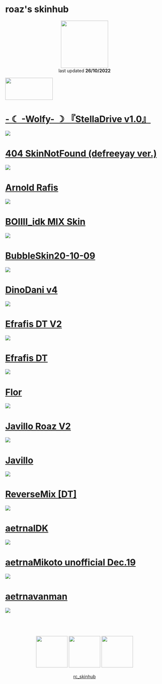 # roaz's skinhub
<p align="center">
<a href="https://osu.ppy.sh/users/12834269">
  <img src="https://a.ppy.sh/12834269"  
       width="150"
       height="150"></a>
<br>
last updated <b>26/10/2022</b>
</p>

<a href="https://www.youtube.com/watch?v=kbbgypvGPgM">
<img src="https://i.imgur.com/uDyKiLi.png"
       width="151" 
       height="70"/></a>

# [- ☾ -Wolfy- ☽ 『StellaDrive v1.0』](https://github.com/ryancranie/skinhub/raw/tyfh/player/roaz/-%20%20%20%20%20%20%20%20%20%20%20%20%20%E2%98%BE%20-Wolfy-%20%E2%98%BD%20%E3%80%8EStellaDrive%20v1.0%E3%80%8F.osk)
[![](https://osu.ppy.sh/ss/18215496/d15d)](https://github.com/ryancranie/skinhub/raw/tyfh/player/roaz/-%20%20%20%20%20%20%20%20%20%20%20%20%20%E2%98%BE%20-Wolfy-%20%E2%98%BD%20%E3%80%8EStellaDrive%20v1.0%E3%80%8F.osk)

# [404 SkinNotFound (defreeyay ver.)](https://github.com/ryancranie/skinhub/raw/tyfh/player/roaz/404%20SkinNotFound%20(defreeyay%20ver.).osk)
[![](https://osu.ppy.sh/ss/18215498/1472)](https://github.com/ryancranie/skinhub/raw/tyfh/player/roaz/404%20SkinNotFound%20(defreeyay%20ver.).osk)

# [Arnold Rafis](https://github.com/ryancranie/skinhub/raw/tyfh/player/roaz/Arnold%20Rafis.osk)
[![](https://osu.ppy.sh/ss/18215499/b6eb)](https://github.com/ryancranie/skinhub/raw/tyfh/player/roaz/Arnold%20Rafis.osk)

# [BOIIII_idk MIX Skin](https://github.com/ryancranie/skinhub/raw/tyfh/player/roaz/BOIIII_idk%20MIX%20Skin.osk)
[![](https://osu.ppy.sh/ss/18215504/db4f)](https://github.com/ryancranie/skinhub/raw/tyfh/player/roaz/BOIIII_idk%20MIX%20Skin.osk)

# [BubbleSkin20-10-09](https://github.com/ryancranie/skinhub/raw/tyfh/player/roaz/BubbleSkin20-10-09.osk)
[![](https://osu.ppy.sh/ss/18215505/85f4)](https://github.com/ryancranie/skinhub/raw/tyfh/player/roaz/BubbleSkin20-10-09.osk)

# [DinoDani v4](https://github.com/ryancranie/skinhub/raw/tyfh/player/roaz/DinoDani%20v4.osk)
[![](https://osu.ppy.sh/ss/18215510/edc8)](https://github.com/ryancranie/skinhub/raw/tyfh/player/roaz/DinoDani%20v4.osk)

# [Efrafis DT V2](https://github.com/ryancranie/skinhub/raw/tyfh/player/roaz/Efrafis%20DT%20V2.osk)
[![](https://osu.ppy.sh/ss/18215512/669b)](https://github.com/ryancranie/skinhub/raw/tyfh/player/roaz/Efrafis%20DT%20V2.osk)

# [Efrafis DT](https://github.com/ryancranie/skinhub/raw/tyfh/player/roaz/Efrafis%20DT.osk)
[![](https://osu.ppy.sh/ss/18215513/9449)](https://github.com/ryancranie/skinhub/raw/tyfh/player/roaz/Efrafis%20DT.osk)

# [Flor](https://github.com/ryancranie/skinhub/raw/tyfh/player/roaz/Flor.osk)
[![](https://osu.ppy.sh/ss/18215515/728e)](https://github.com/ryancranie/skinhub/raw/tyfh/player/roaz/Flor.osk)

# [Javillo Roaz V2](https://github.com/ryancranie/skinhub/raw/tyfh/player/roaz/Javillo%20Roaz%20V2.osk)
[![](https://osu.ppy.sh/ss/18215516/3ddc)](https://github.com/ryancranie/skinhub/raw/tyfh/player/roaz/Javillo%20Roaz%20V2.osk)

# [Javillo](https://github.com/ryancranie/skinhub/raw/tyfh/player/roaz/Javillo.osk)
[![](https://osu.ppy.sh/ss/18215517/bd11)](https://github.com/ryancranie/skinhub/raw/tyfh/player/roaz/Javillo.osk)

# [ReverseMix [DT]](https://github.com/ryancranie/skinhub/raw/tyfh/player/roaz/ReverseMix%20%5BDT%5D.osk)
[![](https://osu.ppy.sh/ss/18215518/48a8)](https://github.com/ryancranie/skinhub/raw/tyfh/player/roaz/ReverseMix%20%5BDT%5D.osk)

# [aetrnaIDK](https://github.com/ryancranie/skinhub/raw/tyfh/player/roaz/aetrnaIDK.osk)
[![](https://osu.ppy.sh/ss/18215521/16da)](https://github.com/ryancranie/skinhub/raw/tyfh/player/roaz/aetrnaIDK.osk)

# [aetrnaMikoto unofficial Dec.19](https://github.com/ryancranie/skinhub/raw/tyfh/player/roaz/aetrnaMikoto%20unofficial%20Dec.19.osk)
[![](https://osu.ppy.sh/ss/18215522/974c)](https://github.com/ryancranie/skinhub/raw/tyfh/player/roaz/aetrnaMikoto%20unofficial%20Dec.19.osk)

# [aetrnavanman](https://github.com/ryancranie/skinhub/raw/tyfh/player/roaz/aetrnavanman.osk)
[![](https://osu.ppy.sh/ss/18215523/c61f)](https://github.com/ryancranie/skinhub/raw/tyfh/player/roaz/aetrnavanman.osk)

#
<p align="center">
  <br></br>
  <a href="https://www.twitch.tv/roazz_osu">
  <img src="https://i.imgur.com/HM030lk.png" 
       width="100" 
       height="100"></a>
  <a href="https://www.youtube.com/channel/UCRfoby3CkfaFjExlhhhiHtA">
  <img src="https://i.imgur.com/YWbDUUy.png"  
       width="100" 
       height="100"></a>
  <a href="https://twitter.com/Roazosuu">
  <img src="https://i.imgur.com/PUQ5uWf.png" 
       width="100" 
       height="100"></a>
  <br></br>
  <a href="https://github.com/ryancranie/skinhub">rc_skinhub</a>
 </p>



